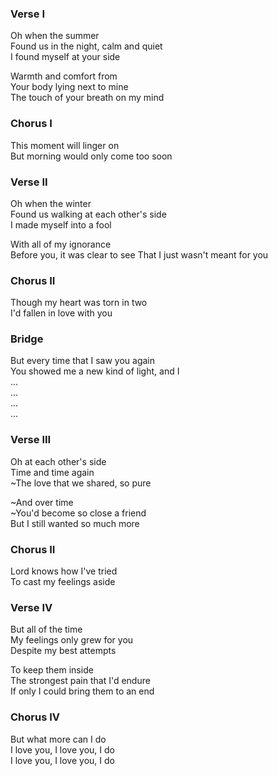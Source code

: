 ### Verse I
Oh when the summer  
Found us in the night, calm and quiet  
I found myself at your side

Warmth and comfort from  
Your body lying next to mine  
The touch of your breath on my mind

### Chorus I
This moment will linger on  
But morning would only come too soon

### Verse II
Oh when the winter  
Found us walking at each other's side  
I made myself into a fool

With all of my ignorance  
Before you, it was clear to see 
That I just wasn't meant for you

### Chorus II
Though my heart was torn in two   
I'd fallen in love with you

### Bridge
But every time that I saw you again  
You showed me a new kind of light, and I  
...  
...  
...  
... 

### Verse III
Oh at each other's side  
Time and time again  
~The love that we shared, so pure

~And over time  
~You'd become so close a friend  
But I still wanted so much more

### Chorus II
Lord knows how I've tried  
To cast my feelings aside

### Verse IV
But all of the time  
My feelings only grew for you  
Despite my best attempts

To keep them inside  
The strongest pain that I'd endure  
If only I could bring them to an end

### Chorus IV
But what more can I do  
I love you, I love you, I do  
I love you, I love you, I do  
